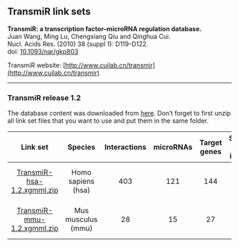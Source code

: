 ## TransmiR link sets

**TransmiR: a transcription factor–microRNA regulation database.<br/>**
Juan Wang, Ming Lu, Chengxiang Qiu and Qinghua Cui.<br/>
Nucl. Acids Res. (2010) 38 (suppl 1): D119-D122.<br/>
doi: [10.1093/nar/gkp803](http://doi.org/10.1093/nar/gkp803)

TransmiR website: [http://www.cuilab.cn/transmir](http://www.cuilab.cn/transmir)

---

### TransmiR release 1.2

The database content was downloaded from [here](http://www.cuilab.cn/transmir). Don’t forget to first unzip all link set files that you want to use and put them in the same folder.

| **Link set** | **Species** | **Interactions** | **microRNAs** | **Target genes** | **Supported gene identifiers** |
| :---: | :---: | :---: | :---: | :---: | :---: |
| [TransmiR-hsa-1.2.xgmml.zip](http://projects.bigcat.unimaas.nl/data/cytargetlinker/linksets/transmir/TransmiR-hsa-1.2.xgmml.zip) | Homo sapiens (hsa) | 403 | 121 | 144 | NCBI Gene, Ensembl, UniProt | 
| [TransmiR-mmu-1.2.xgmml.zip](http://projects.bigcat.unimaas.nl/data/cytargetlinker/linksets/transmir/TransmiR-mmu-1.2.xgmml.zip) | Mus musculus (mmu) | 28 | 15 | 27 | NCBI Gene, Ensembl, UniProt | 
